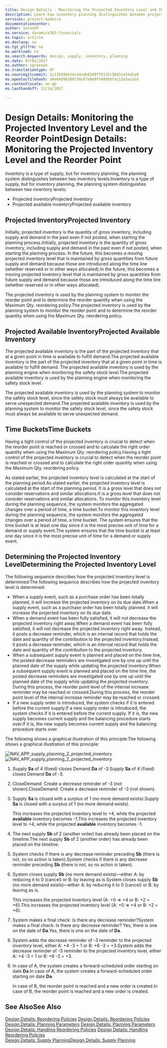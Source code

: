 ```yaml
---
title: Design Details - Monitoring the Projected Inventory Level and the Reorder Point | Microsoft Docs
description: Learn how inventory planning distinguishes between projected inventory and projected available inventory levels.
services: project-madeira
documentationcenter: 
author: SorenGP
ms.service: dynamics365-financials
ms.topic: article
ms.devlang: na
ms.tgt_pltfrm: na
ms.workload: na
ms.search.keywords: design, supply, inventory, planning
ms.date: 07/01/2017
ms.author: sgroespe
ms.translationtype: HT
ms.sourcegitcommit: 2c13559bb3dc44cdb61697f5135c5b931e34d2a8
ms.openlocfilehash: a0e64d96389739c67a9e9f548958fac12e3aca2a
ms.contentlocale: en-gb
ms.lasthandoff: 12/14/2017

---
```

# <a name="design-details-monitoring-the-projected-inventory-level-and-the-reorder-point"></a><span data-ttu-id="b9f06-103">Design Details: Monitoring the Projected Inventory Level and the Reorder Point</span><span class="sxs-lookup"><span data-stu-id="b9f06-103">Design Details: Monitoring the Projected Inventory Level and the Reorder Point</span></span>
<span data-ttu-id="b9f06-104">Inventory is a type of supply, but for inventory planning, the planning system distinguishes between two inventory levels:</span><span class="sxs-lookup"><span data-stu-id="b9f06-104">Inventory is a type of supply, but for inventory planning, the planning system distinguishes between two inventory levels:</span></span>  

* <span data-ttu-id="b9f06-105">Projected inventory</span><span class="sxs-lookup"><span data-stu-id="b9f06-105">Projected inventory</span></span>  
* <span data-ttu-id="b9f06-106">Projected available inventory</span><span class="sxs-lookup"><span data-stu-id="b9f06-106">Projected available inventory</span></span>  

## <a name="projected-inventory"></a><span data-ttu-id="b9f06-107">Projected Inventory</span><span class="sxs-lookup"><span data-stu-id="b9f06-107">Projected Inventory</span></span>  
<span data-ttu-id="b9f06-108">Initially, projected inventory is the quantity of gross inventory, including supply and demand in the past even if not posted, when starting the planning process.</span><span class="sxs-lookup"><span data-stu-id="b9f06-108">Initially, projected inventory is the quantity of gross inventory, including supply and demand in the past even if not posted, when starting the planning process.</span></span> <span data-ttu-id="b9f06-109">In the future, this becomes a moving projected inventory level that is maintained by gross quantities from future supply and demand because those are introduced along the time line (whether reserved or in other ways allocated).</span><span class="sxs-lookup"><span data-stu-id="b9f06-109">In the future, this becomes a moving projected inventory level that is maintained by gross quantities from future supply and demand because those are introduced along the time line (whether reserved or in other ways allocated).</span></span>  

<span data-ttu-id="b9f06-110">The projected inventory is used by the planning system to monitor the reorder point and to determine the reorder quantity when using the Maximum Qty. reordering policy.</span><span class="sxs-lookup"><span data-stu-id="b9f06-110">The projected inventory is used by the planning system to monitor the reorder point and to determine the reorder quantity when using the Maximum Qty. reordering policy.</span></span>  

## <a name="projected-available-inventory"></a><span data-ttu-id="b9f06-111">Projected Available Inventory</span><span class="sxs-lookup"><span data-stu-id="b9f06-111">Projected Available Inventory</span></span>  
<span data-ttu-id="b9f06-112">The projected available inventory is the part of the projected inventory that at a given point in time is available to fulfill demand.</span><span class="sxs-lookup"><span data-stu-id="b9f06-112">The projected available inventory is the part of the projected inventory that at a given point in time is available to fulfill demand.</span></span> <span data-ttu-id="b9f06-113">The projected available inventory is used by the planning engine when monitoring the safety stock level.</span><span class="sxs-lookup"><span data-stu-id="b9f06-113">The projected available inventory is used by the planning engine when monitoring the safety stock level.</span></span>  

<span data-ttu-id="b9f06-114">The projected available inventory is used by the planning system to monitor the safety stock level, since the safety stock must always be available to serve unexpected demand.</span><span class="sxs-lookup"><span data-stu-id="b9f06-114">The projected available inventory is used by the planning system to monitor the safety stock level, since the safety stock must always be available to serve unexpected demand.</span></span>  

## <a name="time-buckets"></a><span data-ttu-id="b9f06-115">Time Buckets</span><span class="sxs-lookup"><span data-stu-id="b9f06-115">Time Buckets</span></span>  
<span data-ttu-id="b9f06-116">Having a tight control of the projected inventory is crucial to detect when the reorder point is reached or crossed and to calculate the right order quantity when using the Maximum Qty. reordering policy.</span><span class="sxs-lookup"><span data-stu-id="b9f06-116">Having a tight control of the projected inventory is crucial to detect when the reorder point is reached or crossed and to calculate the right order quantity when using the Maximum Qty. reordering policy.</span></span>  

<span data-ttu-id="b9f06-117">As stated earlier, the projected inventory level is calculated at the start of the planning period.</span><span class="sxs-lookup"><span data-stu-id="b9f06-117">As stated earlier, the projected inventory level is calculated at the start of the planning period.</span></span> <span data-ttu-id="b9f06-118">It is a gross level that does not consider reservations and similar allocations.</span><span class="sxs-lookup"><span data-stu-id="b9f06-118">It is a gross level that does not consider reservations and similar allocations.</span></span> <span data-ttu-id="b9f06-119">To monitor this inventory level during the planning sequence, the system monitors the aggregated changes over a period of time, a time bucket.</span><span class="sxs-lookup"><span data-stu-id="b9f06-119">To monitor this inventory level during the planning sequence, the system monitors the aggregated changes over a period of time, a time bucket.</span></span> <span data-ttu-id="b9f06-120">The system ensures that the time bucket is at least one day since it is the most precise unit of time for a demand or supply event.</span><span class="sxs-lookup"><span data-stu-id="b9f06-120">The system ensures that the time bucket is at least one day since it is the most precise unit of time for a demand or supply event.</span></span>  

## <a name="determining-the-projected-inventory-level"></a><span data-ttu-id="b9f06-121">Determining the Projected Inventory Level</span><span class="sxs-lookup"><span data-stu-id="b9f06-121">Determining the Projected Inventory Level</span></span>  
<span data-ttu-id="b9f06-122">The following sequence describes how the projected inventory level is determined:</span><span class="sxs-lookup"><span data-stu-id="b9f06-122">The following sequence describes how the projected inventory level is determined:</span></span>  

* <span data-ttu-id="b9f06-123">When a supply event, such as a purchase order has been totally planned, it will increase the projected inventory on its due date.</span><span class="sxs-lookup"><span data-stu-id="b9f06-123">When a supply event, such as a purchase order has been totally planned, it will increase the projected inventory on its due date.</span></span>  
* <span data-ttu-id="b9f06-124">When a demand event has been fully satisfied, it will not decrease the projected inventory right away.</span><span class="sxs-lookup"><span data-stu-id="b9f06-124">When a demand event has been fully satisfied, it will not decrease the projected inventory right away.</span></span> <span data-ttu-id="b9f06-125">Instead, it posts a decrease reminder, which is an internal record that holds the date and quantity of the contribution to the projected inventory.</span><span class="sxs-lookup"><span data-stu-id="b9f06-125">Instead, it posts a decrease reminder, which is an internal record that holds the date and quantity of the contribution to the projected inventory.</span></span>  
* <span data-ttu-id="b9f06-126">When a subsequent supply event is planned and placed on the time line, the posted decrease reminders are investigated one by one up until the planned date of the supply while updating the projected inventory.</span><span class="sxs-lookup"><span data-stu-id="b9f06-126">When a subsequent supply event is planned and placed on the time line, the posted decrease reminders are investigated one by one up until the planned date of the supply while updating the projected inventory.</span></span> <span data-ttu-id="b9f06-127">During this process, the reorder point level of the internal increase reminder may be reached or crossed.</span><span class="sxs-lookup"><span data-stu-id="b9f06-127">During this process, the reorder point level of the internal increase reminder may be reached or crossed.</span></span>  
* <span data-ttu-id="b9f06-128">If a new supply order is introduced, the system checks if it is entered before the current supply.</span><span class="sxs-lookup"><span data-stu-id="b9f06-128">If a new supply order is introduced, the system checks if it is entered before the current supply.</span></span> <span data-ttu-id="b9f06-129">If it is, the new supply becomes current supply and the balancing procedure starts over.</span><span class="sxs-lookup"><span data-stu-id="b9f06-129">If it is, the new supply becomes current supply and the balancing procedure starts over.</span></span>  

<span data-ttu-id="b9f06-130">The following shows a graphical illustration of this principle:</span><span class="sxs-lookup"><span data-stu-id="b9f06-130">The following shows a graphical illustration of this principle:</span></span>  

<span data-ttu-id="b9f06-131">![](media/nav_app_supply_planning_2_projected_inventory.png "NAV_APP_supply_planning_2_projected_inventory")</span><span class="sxs-lookup"><span data-stu-id="b9f06-131">![](media/nav_app_supply_planning_2_projected_inventory.png "NAV_APP_supply_planning_2_projected_inventory")</span></span>  

1. <span data-ttu-id="b9f06-132">Supply **Sa** of 4 (fixed) closes Demand **Da** of -3.</span><span class="sxs-lookup"><span data-stu-id="b9f06-132">Supply **Sa** of 4 (fixed) closes Demand **Da** of -3.</span></span>  
2. <span data-ttu-id="b9f06-133">CloseDemand: Create a decrease reminder of -3 (not shown).</span><span class="sxs-lookup"><span data-stu-id="b9f06-133">CloseDemand: Create a decrease reminder of -3 (not shown).</span></span>  
3. <span data-ttu-id="b9f06-134">Supply **Sa** is closed with a surplus of 1 (no more demand exists).</span><span class="sxs-lookup"><span data-stu-id="b9f06-134">Supply **Sa** is closed with a surplus of 1 (no more demand exists).</span></span>  

     <span data-ttu-id="b9f06-135">This increases the projected inventory level to +4, while the projected **available** inventory becomes -1.</span><span class="sxs-lookup"><span data-stu-id="b9f06-135">This increases the projected inventory level to +4, while the projected **available** inventory becomes -1.</span></span>  

4. <span data-ttu-id="b9f06-136">The next supply **Sb** of 2 (another order) has already been placed on the timeline.</span><span class="sxs-lookup"><span data-stu-id="b9f06-136">The next supply **Sb** of 2 (another order) has already been placed on the timeline.</span></span>  
5. <span data-ttu-id="b9f06-137">System checks if there is any decrease reminder preceding **Sb** (there is not, so no action is taken).</span><span class="sxs-lookup"><span data-stu-id="b9f06-137">System checks if there is any decrease reminder preceding **Sb** (there is not, so no action is taken).</span></span>  
6. <span data-ttu-id="b9f06-138">System closes supply **Sb** (no more demand exists)—either A: by reducing it to 0 (cancel) or B: by leaving as is.</span><span class="sxs-lookup"><span data-stu-id="b9f06-138">System closes supply **Sb** (no more demand exists)—either A: by reducing it to 0 (cancel) or B: by leaving as is.</span></span>  

     <span data-ttu-id="b9f06-139">This increases the projected inventory level (A: +0 => +4 or B: +2 = +6).</span><span class="sxs-lookup"><span data-stu-id="b9f06-139">This increases the projected inventory level (A: +0 => +4 or B: +2 = +6).</span></span>  

7. <span data-ttu-id="b9f06-140">System makes a final check: Is there any decrease reminder?</span><span class="sxs-lookup"><span data-stu-id="b9f06-140">System makes a final check: Is there any decrease reminder?</span></span> <span data-ttu-id="b9f06-141">Yes, there is one on the date of **Da**.</span><span class="sxs-lookup"><span data-stu-id="b9f06-141">Yes, there is one on the date of **Da**.</span></span>  
8. <span data-ttu-id="b9f06-142">System adds the decrease reminder of -3 reminder to the projected inventory level, either A: +4 -3 = 1 or B: +6 -3 = +3.</span><span class="sxs-lookup"><span data-stu-id="b9f06-142">System adds the decrease reminder of -3 reminder to the projected inventory level, either A: +4 -3 = 1 or B: +6 -3 = +3.</span></span>  
9. <span data-ttu-id="b9f06-143">In case of A, the system creates a forward-scheduled order starting on date **Da**.</span><span class="sxs-lookup"><span data-stu-id="b9f06-143">In case of A, the system creates a forward-scheduled order starting on date **Da**.</span></span>  

     <span data-ttu-id="b9f06-144">In case of B, the reorder point is reached and a new order is created.</span><span class="sxs-lookup"><span data-stu-id="b9f06-144">In case of B, the reorder point is reached and a new order is created.</span></span>  

## <a name="see-also"></a><span data-ttu-id="b9f06-145">See Also</span><span class="sxs-lookup"><span data-stu-id="b9f06-145">See Also</span></span>  
<span data-ttu-id="b9f06-146">[Design Details: Reordering Policies](design-details-reordering-policies.md) </span><span class="sxs-lookup"><span data-stu-id="b9f06-146">[Design Details: Reordering Policies](design-details-reordering-policies.md) </span></span>  
<span data-ttu-id="b9f06-147">[Design Details: Planning Parameters](design-details-planning-parameters.md) </span><span class="sxs-lookup"><span data-stu-id="b9f06-147">[Design Details: Planning Parameters](design-details-planning-parameters.md) </span></span>  
<span data-ttu-id="b9f06-148">[Design Details: Handling Reordering Policies](design-details-handling-reordering-policies.md) </span><span class="sxs-lookup"><span data-stu-id="b9f06-148">[Design Details: Handling Reordering Policies](design-details-handling-reordering-policies.md) </span></span>  
[<span data-ttu-id="b9f06-149">Design Details: Supply Planning</span><span class="sxs-lookup"><span data-stu-id="b9f06-149">Design Details: Supply Planning</span></span>](design-details-supply-planning.md)

